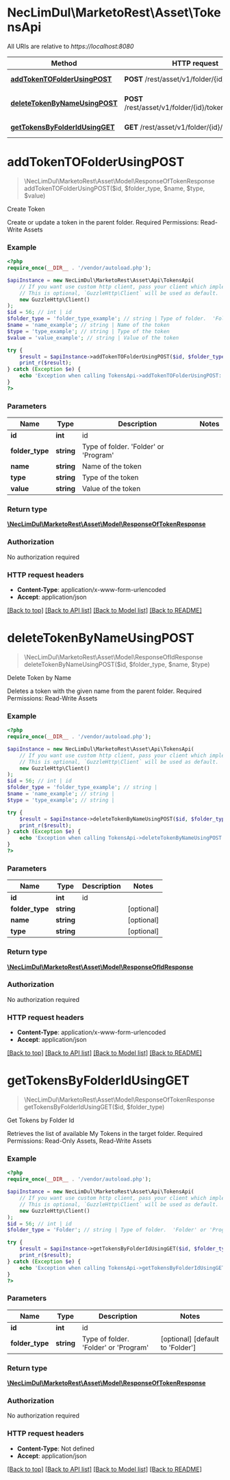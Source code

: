 # NecLimDul\MarketoRest\Asset\TokensApi

All URIs are relative to *https://localhost:8080*

Method | HTTP request | Description
------------- | ------------- | -------------
[**addTokenTOFolderUsingPOST**](TokensApi.md#addTokenTOFolderUsingPOST) | **POST** /rest/asset/v1/folder/{id}/tokens.json | Create Token
[**deleteTokenByNameUsingPOST**](TokensApi.md#deleteTokenByNameUsingPOST) | **POST** /rest/asset/v1/folder/{id}/tokens/delete.json | Delete Token by Name
[**getTokensByFolderIdUsingGET**](TokensApi.md#getTokensByFolderIdUsingGET) | **GET** /rest/asset/v1/folder/{id}/tokens.json | Get Tokens by Folder Id


# **addTokenTOFolderUsingPOST**
> \NecLimDul\MarketoRest\Asset\Model\ResponseOfTokenResponse addTokenTOFolderUsingPOST($id, $folder_type, $name, $type, $value)

Create Token

Create or update a token in the parent folder.  Required Permissions: Read-Write Assets

### Example
```php
<?php
require_once(__DIR__ . '/vendor/autoload.php');

$apiInstance = new NecLimDul\MarketoRest\Asset\Api\TokensApi(
    // If you want use custom http client, pass your client which implements `GuzzleHttp\ClientInterface`.
    // This is optional, `GuzzleHttp\Client` will be used as default.
    new GuzzleHttp\Client()
);
$id = 56; // int | id
$folder_type = 'folder_type_example'; // string | Type of folder.  'Folder' or 'Program'
$name = 'name_example'; // string | Name of the token
$type = 'type_example'; // string | Type of the token
$value = 'value_example'; // string | Value of the token

try {
    $result = $apiInstance->addTokenTOFolderUsingPOST($id, $folder_type, $name, $type, $value);
    print_r($result);
} catch (Exception $e) {
    echo 'Exception when calling TokensApi->addTokenTOFolderUsingPOST: ', $e->getMessage(), PHP_EOL;
}
?>
```

### Parameters

Name | Type | Description  | Notes
------------- | ------------- | ------------- | -------------
 **id** | **int**| id |
 **folder_type** | **string**| Type of folder.  &#39;Folder&#39; or &#39;Program&#39; |
 **name** | **string**| Name of the token |
 **type** | **string**| Type of the token |
 **value** | **string**| Value of the token |

### Return type

[**\NecLimDul\MarketoRest\Asset\Model\ResponseOfTokenResponse**](../Model/ResponseOfTokenResponse.md)

### Authorization

No authorization required

### HTTP request headers

 - **Content-Type**: application/x-www-form-urlencoded
 - **Accept**: application/json

[[Back to top]](#) [[Back to API list]](../../README.md#documentation-for-api-endpoints) [[Back to Model list]](../../README.md#documentation-for-models) [[Back to README]](../../README.md)

# **deleteTokenByNameUsingPOST**
> \NecLimDul\MarketoRest\Asset\Model\ResponseOfIdResponse deleteTokenByNameUsingPOST($id, $folder_type, $name, $type)

Delete Token by Name

Deletes a token with the given name from the parent folder.  Required Permissions: Read-Write Assets

### Example
```php
<?php
require_once(__DIR__ . '/vendor/autoload.php');

$apiInstance = new NecLimDul\MarketoRest\Asset\Api\TokensApi(
    // If you want use custom http client, pass your client which implements `GuzzleHttp\ClientInterface`.
    // This is optional, `GuzzleHttp\Client` will be used as default.
    new GuzzleHttp\Client()
);
$id = 56; // int | id
$folder_type = 'folder_type_example'; // string | 
$name = 'name_example'; // string | 
$type = 'type_example'; // string | 

try {
    $result = $apiInstance->deleteTokenByNameUsingPOST($id, $folder_type, $name, $type);
    print_r($result);
} catch (Exception $e) {
    echo 'Exception when calling TokensApi->deleteTokenByNameUsingPOST: ', $e->getMessage(), PHP_EOL;
}
?>
```

### Parameters

Name | Type | Description  | Notes
------------- | ------------- | ------------- | -------------
 **id** | **int**| id |
 **folder_type** | **string**|  | [optional]
 **name** | **string**|  | [optional]
 **type** | **string**|  | [optional]

### Return type

[**\NecLimDul\MarketoRest\Asset\Model\ResponseOfIdResponse**](../Model/ResponseOfIdResponse.md)

### Authorization

No authorization required

### HTTP request headers

 - **Content-Type**: application/x-www-form-urlencoded
 - **Accept**: application/json

[[Back to top]](#) [[Back to API list]](../../README.md#documentation-for-api-endpoints) [[Back to Model list]](../../README.md#documentation-for-models) [[Back to README]](../../README.md)

# **getTokensByFolderIdUsingGET**
> \NecLimDul\MarketoRest\Asset\Model\ResponseOfTokenResponse getTokensByFolderIdUsingGET($id, $folder_type)

Get Tokens by Folder Id

Retrieves the list of available My Tokens in the target folder.  Required Permissions: Read-Only Assets, Read-Write Assets

### Example
```php
<?php
require_once(__DIR__ . '/vendor/autoload.php');

$apiInstance = new NecLimDul\MarketoRest\Asset\Api\TokensApi(
    // If you want use custom http client, pass your client which implements `GuzzleHttp\ClientInterface`.
    // This is optional, `GuzzleHttp\Client` will be used as default.
    new GuzzleHttp\Client()
);
$id = 56; // int | id
$folder_type = 'Folder'; // string | Type of folder.  'Folder' or 'Program'

try {
    $result = $apiInstance->getTokensByFolderIdUsingGET($id, $folder_type);
    print_r($result);
} catch (Exception $e) {
    echo 'Exception when calling TokensApi->getTokensByFolderIdUsingGET: ', $e->getMessage(), PHP_EOL;
}
?>
```

### Parameters

Name | Type | Description  | Notes
------------- | ------------- | ------------- | -------------
 **id** | **int**| id |
 **folder_type** | **string**| Type of folder.  &#39;Folder&#39; or &#39;Program&#39; | [optional] [default to &#39;Folder&#39;]

### Return type

[**\NecLimDul\MarketoRest\Asset\Model\ResponseOfTokenResponse**](../Model/ResponseOfTokenResponse.md)

### Authorization

No authorization required

### HTTP request headers

 - **Content-Type**: Not defined
 - **Accept**: application/json

[[Back to top]](#) [[Back to API list]](../../README.md#documentation-for-api-endpoints) [[Back to Model list]](../../README.md#documentation-for-models) [[Back to README]](../../README.md)

